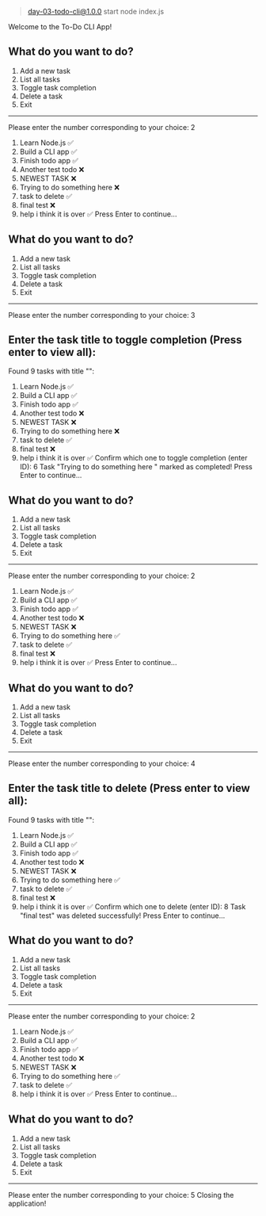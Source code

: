 > day-03-todo-cli@1.0.0 start
> node index.js

Welcome to the To-Do CLI App!

## What do you want to do?

1. Add a new task
2. List all tasks
3. Toggle task completion
4. Delete a task
5. Exit

---

Please enter the number corresponding to your choice: 2

1. Learn Node.js ✅
2. Build a CLI app ✅
3. Finish todo app ✅
4. Another test todo ❌
5. NEWEST TASK ❌
6. Trying to do something here ❌
7. task to delete ✅
8. final test ❌
9. help i think it is over ✅
   Press Enter to continue...

## What do you want to do?

1. Add a new task
2. List all tasks
3. Toggle task completion
4. Delete a task
5. Exit

---

Please enter the number corresponding to your choice: 3

## Enter the task title to toggle completion (Press enter to view all):

Found 9 tasks with title "":

1. Learn Node.js ✅
2. Build a CLI app ✅
3. Finish todo app ✅
4. Another test todo ❌
5. NEWEST TASK ❌
6. Trying to do something here ❌
7. task to delete ✅
8. final test ❌
9. help i think it is over ✅
   Confirm which one to toggle completion (enter ID): 6
   Task "Trying to do something here " marked as completed!
   Press Enter to continue...

## What do you want to do?

1. Add a new task
2. List all tasks
3. Toggle task completion
4. Delete a task
5. Exit

---

Please enter the number corresponding to your choice: 2

1. Learn Node.js ✅
2. Build a CLI app ✅
3. Finish todo app ✅
4. Another test todo ❌
5. NEWEST TASK ❌
6. Trying to do something here ✅
7. task to delete ✅
8. final test ❌
9. help i think it is over ✅
   Press Enter to continue...

## What do you want to do?

1. Add a new task
2. List all tasks
3. Toggle task completion
4. Delete a task
5. Exit

---

Please enter the number corresponding to your choice: 4

## Enter the task title to delete (Press enter to view all):

Found 9 tasks with title "":

1. Learn Node.js ✅
2. Build a CLI app ✅
3. Finish todo app ✅
4. Another test todo ❌
5. NEWEST TASK ❌
6. Trying to do something here ✅
7. task to delete ✅
8. final test ❌
9. help i think it is over ✅
   Confirm which one to delete (enter ID): 8
   Task "final test" was deleted successfully!
   Press Enter to continue...

## What do you want to do?

1. Add a new task
2. List all tasks
3. Toggle task completion
4. Delete a task
5. Exit

---

Please enter the number corresponding to your choice: 2

1. Learn Node.js ✅
2. Build a CLI app ✅
3. Finish todo app ✅
4. Another test todo ❌
5. NEWEST TASK ❌
6. Trying to do something here ✅
7. task to delete ✅
8. help i think it is over ✅
   Press Enter to continue...

## What do you want to do?

1. Add a new task
2. List all tasks
3. Toggle task completion
4. Delete a task
5. Exit

---

Please enter the number corresponding to your choice: 5
Closing the application!
